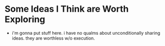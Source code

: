 # Some Ideas I Think are Worth Exploring

- i'm gonna put stuff here. i have no qualms about unconditionally sharing ideas. they are worthless w/o execution.
